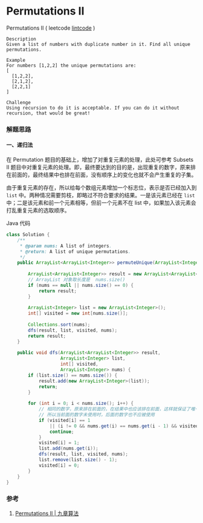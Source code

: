 # Permutations II

Permutations II ( leetcode [lintcode](http://www.lintcode.com/en/problem/permutations-ii/) )

```
Description
Given a list of numbers with duplicate number in it. Find all unique permutations.

Example
For numbers [1,2,2] the unique permutations are:
[
  [1,2,2],
  [2,1,2],
  [2,2,1]
]

Challenge 
Using recursion to do it is acceptable. If you can do it without recursion, that would be great!
```



### 解题思路

#### 一、递归法

在 Permutation 题目的基础上，增加了对重复元素的处理，此处可参考 Subsets II 题目中对重复元素的处理。即，最终要达到的目的是，出现重复的数字，原来排在前面的，最终结果中也排在前面，没有顺序上的变化也就不会产生重复的子集。

由于重复元素的存在，所以给每个数组元素增加一个标志位，表示是否已经加入到 `list` 中。两种情况需要剪枝，即略过不符合要求的结果。一是该元素已经在 `list` 中；二是该元素和前一个元素相等，但前一个元素不在 list 中，如果加入该元素会打乱重复元素的选取顺序。

Java 代码

```java
class Solution {
    /**
     * @param nums: A list of integers.
     * @return: A list of unique permutations.
     */
    public ArrayList<ArrayList<Integer>> permuteUnique(ArrayList<Integer> nums) {
        
        ArrayList<ArrayList<Integer>> result = new ArrayList<ArrayList<Integer>>();
        // ArrayList 对象取长度是  nums.size()
        if (nums == null || nums.size() == 0) {
            return result;
        }
        
        ArrayList<Integer> list = new ArrayList<Integer>();
        int[] visited = new int[nums.size()];
        
        Collections.sort(nums);
        dfs(result, list, visited, nums);
        return result;
    }
    
    public void dfs(ArrayList<ArrayList<Integer>> result,
                    ArrayList<Integer> list,
                    int[] visited,
                    ArrayList<Integer> nums) {
        if (list.size() == nums.size()) {
            result.add(new ArrayList<Integer>(list));
            return;
        }
        
        for (int i = 0; i < nums.size(); i++) {
            // 相同的数字，原来排在前面的，在结果中也应该排在前面，这样就保证了唯一性
            // 所以当前面的数字未使用时，后面的数字也不应被使用
            if (visited[i] == 1 
                || (i != 0 && nums.get(i) == nums.get(i - 1) && visited[i - 1] == 0)) {
                continue;
            }
            visited[i] = 1;
            list.add(nums.get(i));
            dfs(result, list, visited, nums);
            list.remove(list.size() - 1);
            visited[i] = 0;
        }
    }
}
```

### 参考

1. [Permutations II | 九章算法](http://www.jiuzhang.com/solutions/permutations-ii/)

